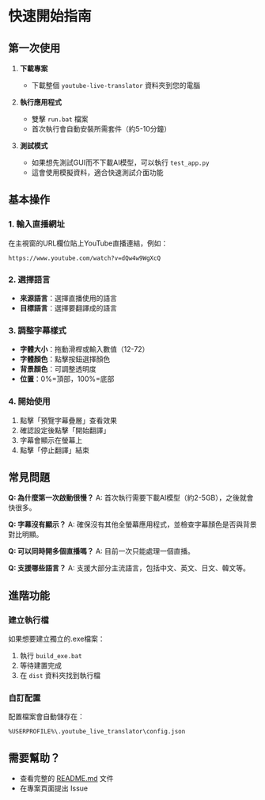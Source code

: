 # 快速開始指南

## 第一次使用

1. **下載專案**
   - 下載整個 `youtube-live-translator` 資料夾到您的電腦

2. **執行應用程式**
   - 雙擊 `run.bat` 檔案
   - 首次執行會自動安裝所需套件（約5-10分鐘）

3. **測試模式**
   - 如果想先測試GUI而不下載AI模型，可以執行 `test_app.py`
   - 這會使用模擬資料，適合快速測試介面功能

## 基本操作

### 1. 輸入直播網址
在主視窗的URL欄位貼上YouTube直播連結，例如：
```
https://www.youtube.com/watch?v=dQw4w9WgXcQ
```

### 2. 選擇語言
- **來源語言**：選擇直播使用的語言
- **目標語言**：選擇要翻譯成的語言

### 3. 調整字幕樣式
- **字體大小**：拖動滑桿或輸入數值（12-72）
- **字體顏色**：點擊按鈕選擇顏色
- **背景顏色**：可調整透明度
- **位置**：0%=頂部，100%=底部

### 4. 開始使用
1. 點擊「預覽字幕疊層」查看效果
2. 確認設定後點擊「開始翻譯」
3. 字幕會顯示在螢幕上
4. 點擊「停止翻譯」結束

## 常見問題

**Q: 為什麼第一次啟動很慢？**
A: 首次執行需要下載AI模型（約2-5GB），之後就會快很多。

**Q: 字幕沒有顯示？**
A: 確保沒有其他全螢幕應用程式，並檢查字幕顏色是否與背景對比明顯。

**Q: 可以同時開多個直播嗎？**
A: 目前一次只能處理一個直播。

**Q: 支援哪些語言？**
A: 支援大部分主流語言，包括中文、英文、日文、韓文等。

## 進階功能

### 建立執行檔
如果想要建立獨立的.exe檔案：
1. 執行 `build_exe.bat`
2. 等待建置完成
3. 在 `dist` 資料夾找到執行檔

### 自訂配置
配置檔案會自動儲存在：
```
%USERPROFILE%\.youtube_live_translator\config.json
```

## 需要幫助？

- 查看完整的 [README.md](README.md) 文件
- 在專案頁面提出 Issue